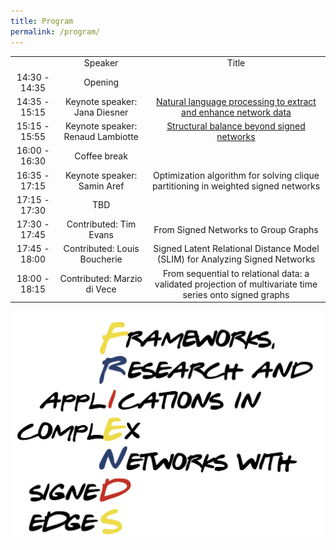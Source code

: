 ```yaml
---
title: Program
permalink: /program/
---
```

 
 | | | | 
 |:-------------------------:|:-------------------------:|:-------------------------:|
 |  | Speaker | Title | 
 | 14:30 - 14:35 | Opening | |
 | 14:35 - 15:15 | Keynote speaker: Jana Diesner | [Natural language processing to extract and enhance network data](https://signet-friends.github.io/speakers/#jana-diesner) | 
 | 15:15 - 15:55 | Keynote speaker: Renaud Lambiotte | [Structural balance beyond signed networks](https://signet-friends.github.io/speakers/#renaud-lambiotte) |
 | 16:00 - 16:30 | Coffee break | | 
 | 16:35 - 17:15 | Keynote speaker: Samin Aref |  Optimization algorithm for solving clique partitioning in weighted signed networks | 
 | 17:15 - 17:30 | TBD | |
 | 17:30 - 17:45 | Contributed: Tim Evans | From Signed Networks to Group Graphs | 
 | 17:45 - 18:00 | Contributed: Louis Boucherie | Signed Latent Relational Distance Model (SLIM) for Analyzing Signed Networks | 
 | 18:00 - 18:15 | Contributed: Marzio di Vece | From sequential to relational data: a validated projection of multivariate time series onto signed graphs | 
 

![Abstract Submission](/assets/logo.png)
